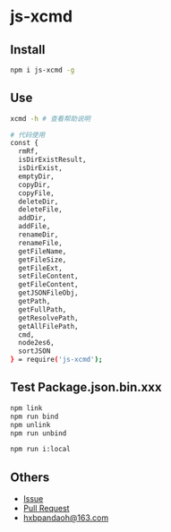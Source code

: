 # js-xcmd

## Install

```bash
npm i js-xcmd -g
```

## Use

```bash
xcmd -h # 查看帮助说明

# 代码使用
const {
  rmRf,
  isDirExistResult,
  isDirExist,
  emptyDir,
  copyDir,
  copyFile,
  deleteDir,
  deleteFile,
  addDir,
  addFile,
  renameDir,
  renameFile,
  getFileName,
  getFileSize,
  getFileExt,
  setFileContent,
  getFileContent,
  getJSONFileObj,
  getPath,
  getFullPath,
  getResolvePath,
  getAllFilePath,
  cmd,
  node2es6,
  sortJSON
} = require('js-xcmd');
```

## Test Package.json.bin.xxx

```bash
npm link
npm run bind
npm unlink
npm run unbind

npm run i:local
```

## Others

* [Issue](https://github.com/biugle/js-xcmd/issues)
* [Pull Request](https://github.com/biugle/js-xcmd/pulls)
* [hxbpandaoh@163.com](mailto:hxbpandaoh@163.com)